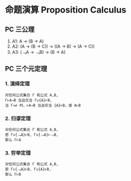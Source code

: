 # 命题演算 Proposition Calculus

## PC 三公理

1. A1:  A → (B → A)
2. A2:  (A → (B → C)) → ((A → B) → (A → C))
3. A3:  (﹁A → ﹁B) → (B → A)


## PC 三个元定理

### 1. 演绎定理

```
对任何公式集合 Γ 和公式 A,B,
Γ⊢A→B 当且仅当 Γ∪{A}⊢B,
当 Γ=∅ 时，⊢A→B 当且仅当 {A}⊢B，或 A⊢B
```

### 2. 归谬定理

```
对任何公式集合 Γ 和公式 A,B,
若 Γ∪{﹁A}⊢B, Γ∪{﹁A}⊢﹁B,
那么 Γ⊢A
```

### 3. 穷举定理

```
对任何公式集合 Γ 和公式 A,B,
若 Γ∪{﹁A}⊢B, Γ∪{A}⊢B,
那么 Γ⊢B
```